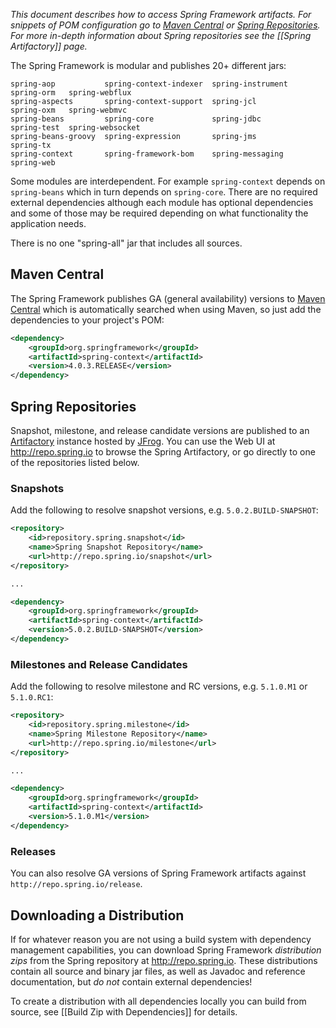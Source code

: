 _This document describes how to access Spring Framework artifacts. For snippets of POM configuration go to [Maven Central](#maven-central) or [Spring Repositories](spring-repositories). For more in-depth information about Spring repositories see the [[Spring Artifactory]] page._

The Spring Framework is modular and publishes 20+ different jars:
````
spring-aop           spring-context-indexer  spring-instrument  spring-orm   spring-webflux  
spring-aspects       spring-context-support  spring-jcl         spring-oxm   spring-webmvc  
spring-beans         spring-core             spring-jdbc        spring-test  spring-websocket  
spring-beans-groovy  spring-expression       spring-jms         spring-tx  
spring-context       spring-framework-bom    spring-messaging   spring-web  
````
Some modules are interdependent. For example `spring-context` depends on `spring-beans` which in turn depends on `spring-core`. There are no required external dependencies although each module has optional dependencies and some of those may be required depending on what functionality the application needs.

There is no one "spring-all" jar that includes all sources.

## Maven Central

The Spring Framework publishes GA (general availability) versions to [Maven Central](http://search.maven.org) which is automatically searched when using Maven, so just add the dependencies to your project's POM:
```xml
<dependency>
    <groupId>org.springframework</groupId>
    <artifactId>spring-context</artifactId>
    <version>4.0.3.RELEASE</version>
</dependency>
```

## Spring Repositories

Snapshot, milestone, and release candidate versions are published to an [Artifactory](https://www.jfrog.com/artifactory/) instance hosted by [JFrog](http://www.jfrog.com). You can use the Web UI at http://repo.spring.io to browse the Spring Artifactory, or go directly to one of the repositories listed below.

### Snapshots

Add the following to resolve snapshot versions, e.g. `5.0.2.BUILD-SNAPSHOT`:
```xml
<repository>
    <id>repository.spring.snapshot</id>
    <name>Spring Snapshot Repository</name>
    <url>http://repo.spring.io/snapshot</url>
</repository>

...

<dependency>
    <groupId>org.springframework</groupId>
    <artifactId>spring-context</artifactId>
    <version>5.0.2.BUILD-SNAPSHOT</version>
</dependency>
```

### Milestones and Release Candidates

Add the following to resolve milestone and RC versions, e.g. `5.1.0.M1` or `5.1.0.RC1`:
```xml
<repository>
    <id>repository.spring.milestone</id>
    <name>Spring Milestone Repository</name>
    <url>http://repo.spring.io/milestone</url>
</repository>

...

<dependency>
    <groupId>org.springframework</groupId>
    <artifactId>spring-context</artifactId>
    <version>5.1.0.M1</version>
</dependency>
```
### Releases

You can also resolve GA versions of Spring Framework artifacts against `http://repo.spring.io/release`.

## Downloading a Distribution

If for whatever reason you are not using a build system with dependency management capabilities, you can download Spring Framework _distribution zips_ from the Spring repository at <http://repo.spring.io>. These distributions contain all source and binary jar files, as well as Javadoc and reference documentation, but _do not_ contain external dependencies! 

To create a distribution with all dependencies locally you can build from source, see [[Build Zip with Dependencies]] for details.
